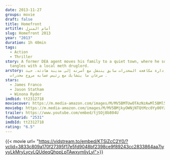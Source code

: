 ```yaml
---
date: 2013-11-27
groups: movie
draft: false
title: Homefront
artitle: أمام المنزل
slug: Homefront 2013
year: "2013"
duration: 1h 40min
tags:
  - Action
  - Thriller
story: A former DEA agent moves his family to a quiet town, where he soon
  tangles with a local meth druglord.
arstory: وكيل إدارة مكافحة المخدرات سابق ينتقل مع أسرته إلى مدينة هادئة، حيث
  سرعان ما يتشابك مع رئيس عصابه مروج مخدرات .
stars:
  - James Franco
  - Jason Statham
  - Winona Ryder
imdbid: tt2312718
moviecover: https://m.media-amazon.com/images/M/MV5BMTUwOTAzNzAwMl5BMl5BanBnXkFtZTgwOTc1NDIyMDE@._V1_FMjpg_UY866_.jpg
moviebg: https://m.media-amazon.com/images/M/MV5BMjkyOWNjNTQtMzc0Yy00YzdhLTk0OWYtY2YxYmM2ZGMwYmZhXkEyXkFqcGdeQXVyNTc3MjUzNTI@._V1_SY1000_SX1600_AL_.jpg
trailer: https://www.youtube.com/embed/tjSOj8b804U
fushaarid: "2531"
imdbId: tt2312718
rating: "6.5"
---
```


{{< movie url= "https://vidstream.to/embed/KTSiZcC2Y0/?vclid=3833c809a170f27395f17e5fd9048bf2398ce9f89243cc2833864aa7jyyyLkMryLycyLQUdeqQhppLpTAwxymljyLyl">}}
